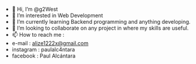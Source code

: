 - 👋 Hi, I’m @g2West
- 👀 I’m interested in Web Development  
- 🌱 I’m currently learning Backend programming and anything developing.
- 💞️ I’m looking to collaborate on any project in where my skills are useful.
- 📫 How to reach me :
- e-mail : alize1222x@gmail.com
- instagram : paulalc4ntara
- facebook : Paul Alcántara

<!---
g2West/g2West is a ✨ special ✨ repository because its `README.md` (this file) appears on your GitHub profile.
You can click the Preview link to take a look at your changes.
--->
